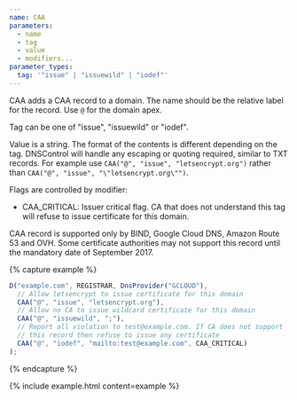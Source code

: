 ```yaml
---
name: CAA
parameters:
  - name
  - tag
  - value
  - modifiers...
parameter_types:
  tag: '"issue" | "issuewild" | "iodef"'
---
```


CAA adds a CAA record to a domain. The name should be the relative label for the record. Use `@` for the domain apex.

Tag can be one of "issue", "issuewild" or "iodef".

Value is a string. The format of the contents is different depending on the tag.  DNSControl will handle any escaping or quoting required, similar to TXT records.  For example use `CAA("@", "issue", "letsencrypt.org")` rather than `CAA("@", "issue", "\"letsencrypt.org\"")`.

Flags are controlled by modifier:

- CAA_CRITICAL: Issuer critical flag. CA that does not understand this tag will refuse to issue certificate for this domain.

CAA record is supported only by BIND, Google Cloud DNS, Amazon Route 53 and OVH. Some certificate authorities may not support this record until the mandatory date of September 2017.

{% capture example %}
```js
D("example.com", REGISTRAR, DnsProvider("GCLOUD"),
  // Allow letsencrypt to issue certificate for this domain
  CAA("@", "issue", "letsencrypt.org"),
  // Allow no CA to issue wildcard certificate for this domain
  CAA("@", "issuewild", ";"),
  // Report all violation to test@example.com. If CA does not support
  // this record then refuse to issue any certificate
  CAA("@", "iodef", "mailto:test@example.com", CAA_CRITICAL)
);
```
{% endcapture %}

{% include example.html content=example %}
